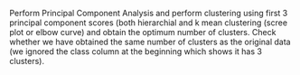 Perform Principal Component Analysis and perform clustering using first 3 principal component scores (both hierarchial and k mean clustering (scree plot or elbow curve) and obtain the optimum number of clusters. Check whether we have obtained the same number of clusters as the original data (we ignored the class column at the beginning which shows it has 3 clusters).
